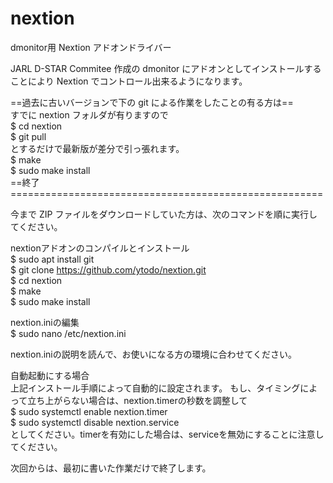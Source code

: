 # nextion
dmonitor用 Nextion アドオンドライバー

JARL D-STAR Commitee 作成の dmonitor にアドオンとしてインストールすることにより Nextion でコントロール出来るようになります。

==過去に古いバージョンで下の git による作業をしたことの有る方は==<br>
すでに nextion フォルダが有りますので<br>
$ cd nextion<br>
$ git pull<br>
とするだけで最新版が差分で引っ張れます。<br>
$ make<br>
$ sudo make install<br>
==終了======================================================<br>

今まで ZIP ファイルをダウンロードしていた方は、次のコマンドを順に実行してください。<br>

nextionアドオンのコンパイルとインストール<br>
$ sudo apt install git<br>
$ git clone https://github.com/ytodo/nextion.git<br>
$ cd nextion<br>
$ make<br>
$ sudo make install<br>

nextion.iniの編集<br>
$ sudo nano /etc/nextion.ini<br>

nextion.iniの説明を読んで、お使いになる方の環境に合わせてください。<br>

自動起動にする場合<br>
上記インストール手順によって自動的に設定されます。
もし、タイミングによって立ち上がらない場合は、nextion.timerの秒数を調整して<br>
$ sudo systemctl enable nextion.timer<br>
$ sudo systemctl disable nextion.service<br>
としてください。timerを有効にした場合は、serviceを無効にすることに注意してください。<br>

次回からは、最初に書いた作業だけで終了します。<br>
